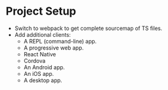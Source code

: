 # Project Setup

- Switch to webpack to get complete sourcemap of TS files.
- Add additional clients:
  - A REPL (command-line) app.
  - A progressive web app.
  - React Native
  - Cordova
  - An Android app.
  - An iOS app.
  - A desktop app.
